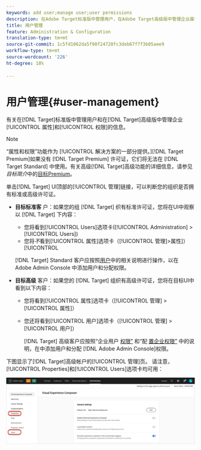 ```yaml
---
keywords: add user;manage user;user permissions
description: 在Adobe Target标准版中管理用户，在Adobe Target高级版中管理企业属性和权限。
title: 用户管理
feature: Administration & Configuration
translation-type: tm+mt
source-git-commit: 1c5fd1062da5f90f24720fc3deb67f7f3b05aee9
workflow-type: tm+mt
source-wordcount: '226'
ht-degree: 18%

---
```



# 用户管理{#user-management}

有关在[!DNL Target]标准版中管理用户和在[!DNL Target]高级版中管理企业[!UICONTROL 属性]和[!UICONTROL 权限]的信息。

>[!NOTE]
>
>“属性和权限”功能作为 [!UICONTROL  解决方案的一部分提供。][!DNL Target Premium]如果没有 [!DNL Target Premium] 许可证，它们将无法在 [!DNL Target Standard] 中使用。有关高级[!DNL Target]高级功能的详细信息，请参见&#x200B;*目标简介*&#x200B;中的[目标Premium](/help/c-intro/intro.md#premium)。

单击[!DNL Target] UI顶部的[!UICONTROL 管理]链接，可以判断您的组织是否拥有标准或高级许可证。

* **目标标准客** 户：如果您的组 [!DNL Target] 织有标准许可证，您将在UI中观察以 [!DNL Target] 下内容：

   * 您将看到[!UICONTROL Users]选项卡([!UICONTROL  Administration] > [!UICONTROL  Users])
   * 您将&#x200B;*不*&#x200B;看到[!UICONTROL 属性]选项卡（[!UICONTROL 管理]>属性]）[!UICONTROL 

   [!DNL Target] Standard 客户应按照[用户](/help/administrating-target/c-user-management/c-user-management/user-management.md)中的相关说明进行操作，以在 Adobe Admin Console 中添加用户和分配权限。

* **目标高级** 客户：如果您的 [!DNL Target] 组织有高级许可证，您将在目标UI中看到以下内容：

   * 您将看到[!UICONTROL 属性]选项卡（[!UICONTROL 管理] > [!UICONTROL 属性]）
   * 您还将看到[!UICONTROL 用户]选项卡（[!UICONTROL 管理] > [!UICONTROL 用户]）

      [!DNL Target] 高级客户应按照“企业用户 [权限”](/help/administrating-target/c-user-management/property-channel/property-channel.md#concept_E396B16FA2024ADBA27BC056138F9838) 和“配 [置企业权限”](/help/administrating-target/c-user-management/property-channel/properties-overview.md#concept_22F2855DBF0D4754B9460F5D68749C71) 中的说明，在中添加用户和分配 [!DNL Adobe Admin Console]权限。

下图显示了[!DNL Target]高级帐户的[!UICONTROL 管理]页。 请注意，[!UICONTROL Properties]和[!UICONTROL Users]选项卡均可用：

![“管理”选项卡](/help/administrating-target/assets/premium.png)

